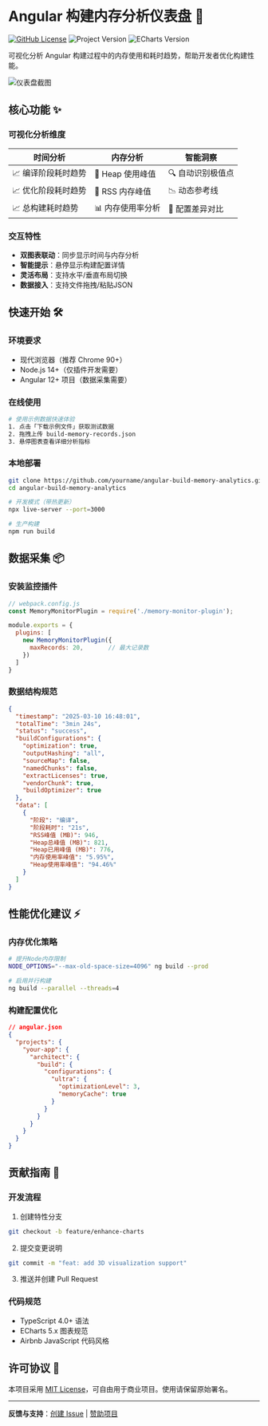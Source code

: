 

# Angular 构建内存分析仪表盘 🚀

[![GitHub License](https://img.shields.io/badge/license-MIT-blue.svg)](https://opensource.org/licenses/MIT)
![Project Version](https://img.shields.io/badge/version-1.1.0-green.svg)
![ECharts Version](https://img.shields.io/badge/echarts-5.4.3-success.svg)

可视化分析 Angular 构建过程中的内存使用和耗时趋势，帮助开发者优化构建性能。

![仪表盘截图](https://github.com/baobaodz/picx-images-hosting/raw/master/memory-analytics/image.6m41ym1d5b.webp)

## 核心功能 ✨

### 可视化分析维度
| **时间分析**          | **内存分析**            | **智能洞察**          |
|----------------------|-----------------------|---------------------|
| 📈 编译阶段耗时趋势    | 💾 Heap 使用峰值       | 🔍 自动识别极值点    |
| 📈 优化阶段耗时趋势    | 💾 RSS 内存峰值        | 📉 动态参考线       |
| 📈 总构建耗时趋势      | 📊 内存使用率分析       | 🔄 配置差异对比     |

### 交互特性
- **双图表联动**：同步显示时间与内存分析
- **智能提示**：悬停显示构建配置详情
- **灵活布局**：支持水平/垂直布局切换
- **数据接入**：支持文件拖拽/粘贴JSON

## 快速开始 🛠️

### 环境要求
- 现代浏览器（推荐 Chrome 90+）
- Node.js 14+（仅插件开发需要）
- Angular 12+ 项目（数据采集需要）

### 在线使用
```bash
# 使用示例数据快速体验
1. 点击「下载示例文件」获取测试数据
2. 拖拽上传 build-memory-records.json
3. 悬停图表查看详细分析指标
```

### 本地部署
```bash
git clone https://github.com/yourname/angular-build-memory-analytics.git
cd angular-build-memory-analytics

# 开发模式（带热更新）
npx live-server --port=3000

# 生产构建
npm run build
```

## 数据采集 📦

### 安装监控插件
```javascript
// webpack.config.js
const MemoryMonitorPlugin = require('./memory-monitor-plugin');

module.exports = {
  plugins: [
    new MemoryMonitorPlugin({
      maxRecords: 20,       // 最大记录数
    })
  ]
}
```

### 数据结构规范
```json
{
  "timestamp": "2025-03-10 16:48:01",
  "totalTime": "3min 24s",
  "status": "success",
  "buildConfigurations": {
    "optimization": true,
    "outputHashing": "all",
    "sourceMap": false,
    "namedChunks": false,
    "extractLicenses": true,
    "vendorChunk": true,
    "buildOptimizer": true
  },
  "data": [
    {
      "阶段": "编译",
      "阶段耗时": "21s",
      "RSS峰值 (MB)": 946,
      "Heap总峰值 (MB)": 821,
      "Heap已用峰值 (MB)": 776,
      "内存使用率峰值": "5.95%",
      "Heap使用率峰值": "94.46%"
    }
  ]
}
```


## 性能优化建议 ⚡

### 内存优化策略
```bash
# 提升Node内存限制
NODE_OPTIONS="--max-old-space-size=4096" ng build --prod

# 启用并行构建
ng build --parallel --threads=4
```

### 构建配置优化
```json
// angular.json
{
  "projects": {
    "your-app": {
      "architect": {
        "build": {
          "configurations": {
            "ultra": {
              "optimizationLevel": 3,
              "memoryCache": true
            }
          }
        }
      }
    }
  }
}
```

## 贡献指南 🤝

### 开发流程
1. 创建特性分支
```bash
git checkout -b feature/enhance-charts
```

2. 提交变更说明
```bash
git commit -m "feat: add 3D visualization support"
```

3. 推送并创建 Pull Request

### 代码规范
- TypeScript 4.0+ 语法
- ECharts 5.x 图表规范
- Airbnb JavaScript 代码风格

## 许可协议 📜
本项目采用 [MIT License](LICENSE)，可自由用于商业项目。使用请保留原始署名。

---
**反馈与支持**：[创建 Issue](https://github.com/yourname/angular-build-memory-analytics/issues) | [赞助项目](https://github.com/sponsors)
